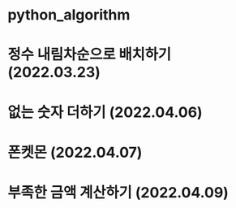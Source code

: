 # python_algorithm
# 정수 내림차순으로 배치하기 (2022.03.23)
# 없는 숫자 더하기 (2022.04.06)
# 폰켓몬 (2022.04.07)
# 부족한 금액 계산하기 (2022.04.09)
